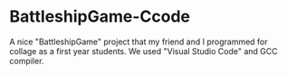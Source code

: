 # BattleshipGame-Ccode
A nice "BattleshipGame" project that my friend and I programmed for collage as a first year students. 
We used "Visual Studio Code" and GCC compiler.
